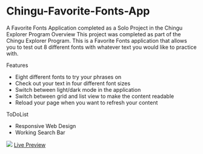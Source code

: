 # Chingu-Favorite-Fonts-App
A Favorite Fonts Application completed as a Solo Project in the Chingu Explorer Program Overview
This project was completed as part of the Chingu Explorer Program. This is a Favorite Fonts application that allows you to test out 8 different fonts with whatever text you would like to practice with.

Features

- Eight different fonts to try your phrases on
- Check out your text in four different font sizes
- Switch between light/dark mode in the application
- Switch between grid and list view to make the content readable
- Reload your page when you want to refresh your content

ToDoList

- Responsive Web Design
- Working Search Bar
<img src="Screenshot(1).png">
<a href="https://favorite-fonts-application.herokuapp.com/">Live Preview</a>
